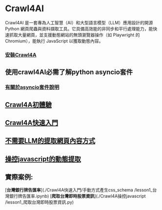 # Crawl4AI
Crawl4AI 是一套專為人工智慧（AI）和大型語言模型（LLM）應用設計的開源 Python 網頁爬蟲與資料擷取工具。它具備高效能的非同步和平行處理能力，能快速抓取大量網頁，並支援動態網站的無頭瀏覽器操作（如 Playwright 的 Chromium），能執行 JavaScript 以獲取動態內容。

### [安裝Crawl4A](./安裝)

## 使用crawl4AI必需了解python asyncio套件
### [有關於asyncio套件說明](./asyncio套件教學)

## [Crawl4A初體驗](./初體驗)

## [Crawl4A快速入門](./Crawl4A快速入門)

## [不需要LLM的提取網頁內容方式](./Crawl4A快速入門/手動方式產生css_schema)

## [操控javascript的動態提取](./Crawl4A操控javascript)

## 實際案例:
[**台灣銀行牌告匯率**](./Crawl4A快速入門/手動方式產生css_schema
/lesson1_台灣銀行牌告匯率.ipynb)
[**爬取台灣即時股票資訊**](./Crawl4A操控javascript
/lesson1_爬取台灣即時股票資訊.py)





